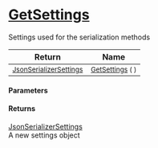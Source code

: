 # [GetSettings](./SerializationHelper--GetSettings.md)

Settings used for the serialization methods

| Return | Name | 
| --- | --- | 
| <sub>[JsonSerializerSettings](./SerializationHelper--GetSettings.md)</sub> | <sub>[GetSettings](./SerializationHelper--GetSettings.md) (  )</sub> | 


#### Parameters

#### Returns
[JsonSerializerSettings](./SerializationHelper--GetSettings.md)<br>
A new settings object